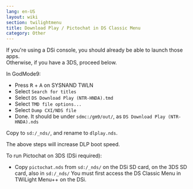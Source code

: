 ```yaml
---
lang: en-US
layout: wiki
section: twilightmenu
title: Download Play / Pictochat in DS Classic Menu
category: Other
---
```


If you're using a DSi console, you should already be able to launch those apps.    
Otherwise, if you have a 3DS, proceed below.

In GodMode9:
- Press <kbd class="r">R</kbd> + <kbd class="face">A</kbd> on SYSNAND TWLN
- Select `Search for titles`
- Select `DS Download Play (NTR-HNDA).tmd`
- Select `TMD file options...`
- Select `Dump CXI/NDS file`
- Done. It should be under `sdmc:/gm9/out/`, as `DS Download Play (NTR-HNDA).nds`

Copy to `sd:/_nds/`, and rename to `dlplay.nds`.

The above steps will increase DLP boot speed.

To run Pictochat on 3DS (DSi required):
- Copy `pictochat.nds` from `sd:/_nds/` on the DSi SD card, on the 3DS SD card, also in `sd:/_nds/`
You must first access the DS Classic Menu in TWiLight Menu++ on the DSi.
